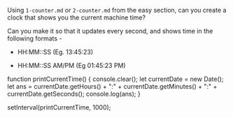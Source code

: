 Using `1-counter.md` or `2-counter.md` from the easy section, can you create a
clock that shows you the current machine time?

Can you make it so that it updates every second, and shows time in the following formats -

- HH:MM::SS (Eg. 13:45:23)

- HH:MM::SS AM/PM (Eg 01:45:23 PM)

function printCurrentTime() {
console.clear();
let currentDate = new Date();
let ans =
currentDate.getHours() +
":" +
currentDate.getMinutes() +
":" +
currentDate.getSeconds();
console.log(ans);
}

setInterval(printCurrentTime, 1000);
